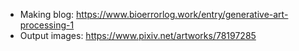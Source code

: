 - Making blog: https://www.bioerrorlog.work/entry/generative-art-processing-1
- Output images: https://www.pixiv.net/artworks/78197285